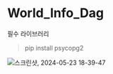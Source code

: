 # World_Info_Dag

필수 라이브러리
> pip install psycopg2
 
![스크린샷, 2024-05-23 18-39-47](https://github.com/kdk0411/World_Info_Dag/assets/99461483/c92ab8b4-d16f-44d6-828d-eefe98d0f8e4)

